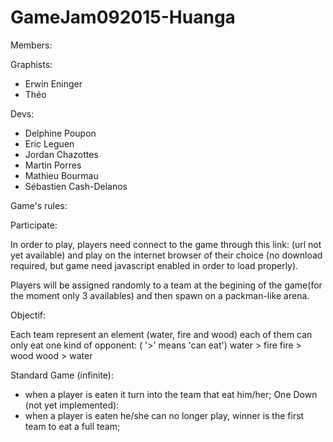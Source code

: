 # GameJam092015-Huanga


Members:

Graphists:
- Erwin Eninger
- Théo 

Devs:
- Delphine Poupon
- Eric Leguen
- Jordan Chazottes
- Martin Porres
- Mathieu Bourmau
- Sébastien Cash-Delanos


Game's rules:

Participate:

In order to play, players need connect to the game through this link: (url not yet available) 
and play on the internet browser of their choice (no download required, but game need javascript enabled in order to load properly).

Players will be assigned randomly to a team at the begining of the game(for the moment only 3 availables) and then spawn on a packman-like arena.

Objectif:

Each team represent an element (water, fire and wood) each of them can only eat one kind of opponent:
( '>' means 'can eat')
water > fire
fire > wood
wood > water

Standard Game (infinite):
- when a player is eaten it turn into the team that eat him/her;
One Down (not yet implemented):
- when a player is eaten he/she can no longer play, winner is the first team to eat a full team;
